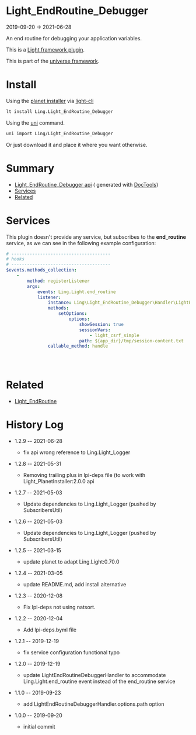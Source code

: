 Light_EndRoutine_Debugger
===========
2019-09-20 -> 2021-06-28

An end routine for debugging your application variables.

This is a [Light framework plugin](https://github.com/lingtalfi/Light/blob/master/doc/pages/plugin.md).

This is part of the [universe framework](https://github.com/karayabin/universe-snapshot).


Install
==========
Using the [planet installer](https://github.com/lingtalfi/Light_PlanetInstaller)
via [light-cli](https://github.com/lingtalfi/Light_Cli)

```bash
lt install Ling.Light_EndRoutine_Debugger
```

Using the [uni](https://github.com/lingtalfi/universe-naive-importer) command.

```bash
uni import Ling/Light_EndRoutine_Debugger
```

Or just download it and place it where you want otherwise.






Summary
===========

- [Light_EndRoutine_Debugger api](https://github.com/lingtalfi/Light_EndRoutine_Debugger/blob/master/doc/api/Ling/Light_EndRoutine_Debugger.md) (
  generated with [DocTools](https://github.com/lingtalfi/DocTools))
- [Services](#services)
- [Related](#related)

Services
=========


This plugin doesn't provide any service, but subscribes to the **end_routine** service, as we can see in the following
example configuration:

```yaml
# --------------------------------------
# hooks
# --------------------------------------
$events.methods_collection:
    -
        method: registerListener
        args:
            events: Ling.Light.end_routine
            listener:
                instance: Ling\Light_EndRoutine_Debugger\Handler\LightEndRoutineDebuggerHandler
                methods:
                    setOptions:
                        options:
                            showSession: true
                            sessionVars:
                                - light_csrf_simple
                            path: ${app_dir}/tmp/session-content.txt
                callable_method: handle





```

Related
==========

- [Light_EndRoutine](https://github.com/lingtalfi/Light_EndRoutine)

History Log
=============

- 1.2.9 -- 2021-06-28

    - fix api wrong reference to Ling.Light_Logger
  
- 1.2.8 -- 2021-05-31

    - Removing trailing plus in lpi-deps file (to work with Light_PlanetInstaller:2.0.0 api

- 1.2.7 -- 2021-05-03

    - Update dependencies to Ling.Light_Logger (pushed by SubscribersUtil)

- 1.2.6 -- 2021-05-03

    - Update dependencies to Ling.Light_Logger (pushed by SubscribersUtil)

- 1.2.5 -- 2021-03-15

    - update planet to adapt Ling.Light:0.70.0

- 1.2.4 -- 2021-03-05

    - update README.md, add install alternative

- 1.2.3 -- 2020-12-08

    - Fix lpi-deps not using natsort.

- 1.2.2 -- 2020-12-04

    - Add lpi-deps.byml file

- 1.2.1 -- 2019-12-19

    - fix service configuration functional typo

- 1.2.0 -- 2019-12-19

    - update LightEndRoutineDebuggerHandler to accommodate Ling.Light.end_routine event instead of the end_routine
      service

- 1.1.0 -- 2019-09-23

    - add LightEndRoutineDebuggerHandler.options.path option

- 1.0.0 -- 2019-09-20

    - initial commit